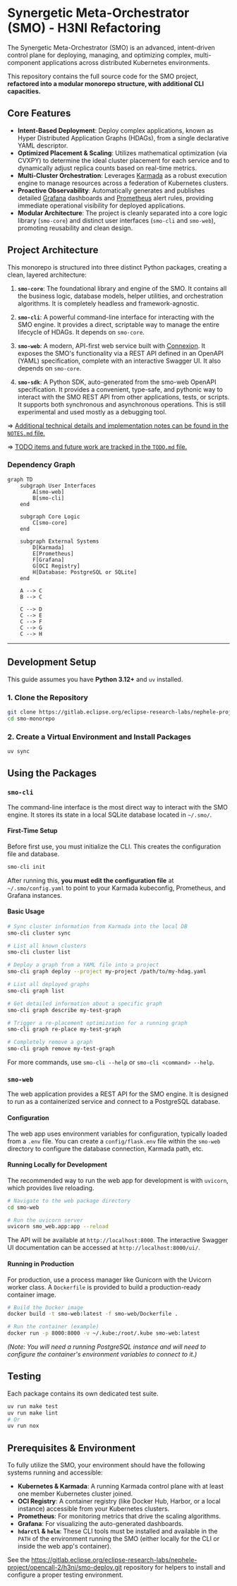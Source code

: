 # Synergetic Meta-Orchestrator (SMO) - H3NI Refactoring

The Synergetic Meta-Orchestrator (SMO) is an advanced, intent-driven control plane for deploying, managing, and optimizing complex, multi-component applications across distributed Kubernetes environments.

This repository contains the full source code for the SMO project, **refactored into a modular monorepo structure, with additional CLI capacities.**


## Core Features

*   **Intent-Based Deployment**: Deploy complex applications, known as Hyper Distributed Application Graphs (HDAGs), from a single declarative YAML descriptor.
*   **Optimized Placement & Scaling**: Utilizes mathematical optimization (via CVXPY) to determine the ideal cluster placement for each service and to dynamically adjust replica counts based on real-time metrics.
*   **Multi-Cluster Orchestration**: Leverages [Karmada](https://karmada.io/) as a robust execution engine to manage resources across a federation of Kubernetes clusters.
*   **Proactive Observability**: Automatically generates and publishes detailed [Grafana](https://grafana.com/) dashboards and [Prometheus](https://prometheus.io/) alert rules, providing immediate operational visibility for deployed applications.
*   **Modular Architecture**: The project is cleanly separated into a core logic library (`smo-core`) and distinct user interfaces (`smo-cli` and `smo-web`), promoting reusability and clean design.


## Project Architecture

This monorepo is structured into three distinct Python packages, creating a clean, layered architecture:

1.  **`smo-core`**: The foundational library and engine of the SMO. It contains all the business logic, database models, helper utilities, and orchestration algorithms. It is completely headless and framework-agnostic.

2.  **`smo-cli`**: A powerful command-line interface for interacting with the SMO engine. It provides a direct, scriptable way to manage the entire lifecycle of HDAGs. It depends on `smo-core`.

3.  **`smo-web`**: A modern, API-first web service built with [Connexion](https://connexion.readthedocs.io/). It exposes the SMO's functionality via a REST API defined in an OpenAPI (YAML) specification, complete with an interactive Swagger UI. It also depends on `smo-core`.

4. **`smo-sdk`**: A Python SDK, auto-generated from the smo-web OpenAPI specification. It provides a convenient, type-safe, and pythonic way to interact with the SMO REST API from other applications, tests, or scripts. It supports both synchronous and asynchronous operations. This is still experimental and used mostly as a debugging tool.

=> [Additional technical details and implementation notes can be found in the `NOTES.md` file.](./NOTES.md)

=> [TODO items and future work are tracked in the `TODO.md` file.](./TODO.md)

### Dependency Graph

```mermaid
graph TD
    subgraph User Interfaces
        A[smo-web]
        B[smo-cli]
    end

    subgraph Core Logic
        C[smo-core]
    end

    subgraph External Systems
        D[Karmada]
        E[Prometheus]
        F[Grafana]
        G[OCI Registry]
        H[Database: PostgreSQL or SQLite]
    end

    A --> C
    B --> C

    C --> D
    C --> E
    C --> F
    C --> G
    C --> H
```

---

## Development Setup

This guide assumes you have **Python 3.12+** and `uv` installed.

### 1. Clone the Repository

```bash
git clone https://gitlab.eclipse.org/eclipse-research-labs/nephele-project/opencall-2/h3ni/smo-monorepo.git
cd smo-monorepo
```

### 2. Create a Virtual Environment and Install Packages

```bash
uv sync
```

## Using the Packages

### `smo-cli`

The command-line interface is the most direct way to interact with the SMO engine. It stores its state in a local SQLite database located in `~/.smo/`.

#### First-Time Setup

Before first use, you must initialize the CLI. This creates the configuration file and database.

```bash
smo-cli init
```
After running this, **you must edit the configuration file** at `~/.smo/config.yaml` to point to your Karmada kubeconfig, Prometheus, and Grafana instances.

#### Basic Usage

```bash
# Sync cluster information from Karmada into the local DB
smo-cli cluster sync

# List all known clusters
smo-cli cluster list

# Deploy a graph from a YAML file into a project
smo-cli graph deploy --project my-project /path/to/my-hdag.yaml

# List all deployed graphs
smo-cli graph list

# Get detailed information about a specific graph
smo-cli graph describe my-test-graph

# Trigger a re-placement optimization for a running graph
smo-cli graph re-place my-test-graph

# Completely remove a graph
smo-cli graph remove my-test-graph
```

For more commands, use `smo-cli --help` or `smo-cli <command> --help`.

### `smo-web`

The web application provides a REST API for the SMO engine. It is designed to run as a containerized service and connect to a PostgreSQL database.

#### Configuration

The web app uses environment variables for configuration, typically loaded from a `.env` file. You can create a `config/flask.env` file within the `smo-web` directory to configure the database connection, Karmada path, etc.

#### Running Locally for Development

The recommended way to run the web app for development is with `uvicorn`, which provides live reloading.

```bash
# Navigate to the web package directory
cd smo-web

# Run the uvicorn server
uvicorn smo_web.app:app --reload
```

The API will be available at `http://localhost:8000`. The interactive Swagger UI documentation can be accessed at `http://localhost:8000/ui/`.

#### Running in Production

For production, use a process manager like Gunicorn with the Uvicorn worker class. A `Dockerfile` is provided to build a production-ready container image.

```bash
# Build the Docker image
docker build -t smo-web:latest -f smo-web/Dockerfile .

# Run the container (example)
docker run -p 8000:8000 -v ~/.kube:/root/.kube smo-web:latest
```
*(Note: You will need a running PostgreSQL instance and will need to configure the container's environment variables to connect to it.)*


## Testing

Each package contains its own dedicated test suite.

```bash
uv run make test
uv run make lint
# Or
uv run nox
```

## Prerequisites & Environment

To fully utilize the SMO, your environment should have the following systems running and accessible:

*   **Kubernetes & Karmada**: A running Karmada control plane with at least one member Kubernetes cluster joined.
*   **OCI Registry**: A container registry (like Docker Hub, Harbor, or a local instance) accessible from your Kubernetes clusters.
*   **Prometheus**: For monitoring metrics that drive the scaling algorithms.
*   **Grafana**: For visualizing the auto-generated dashboards.
*   **`hdarctl` & `helm`**: These CLI tools must be installed and available in the `PATH` of the environment running the SMO (either locally for the CLI or inside the web app's container).

See the <https://gitlab.eclipse.org/eclipse-research-labs/nephele-project/opencall-2/h3ni/smo-deploy.git> repository for helpers to install and configure a proper testing environment.

